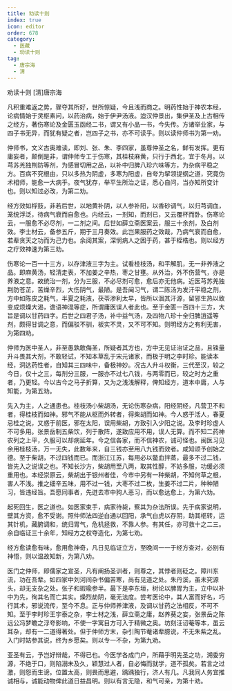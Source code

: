 ```yaml
---
title: 劝读十则
index: true
icon: editor
order: 678
category:
  - 医藏
  - 劝读十则
tag:
  - 唐宗海
  - 清
---
```


劝读十则 [清]唐宗海  

凡积重难返之势，骤夺其所好，世所惊疑，今且浅而商之。明药性始于神农本经，论病情始于灵枢素问，以药治病，始于伊尹汤液。迨汉仲景出，集伊圣及上古相传之经方，著伤寒论及金匮玉函经二书，谓又有小品一书，今失传。方诸举业家，与四子书无异，而犹有疑之者，岂四子之书，亦不可读乎。则以读仲师书为第一劝。  

仲师书，文义古奥难读，即刘、张、朱、李四家，虽尊仲圣之名，鲜有发挥。更有庸妄者，颠倒是非，谓仲师专工于伤寒，其桂枝麻黄，只行于西北，宜于冬月。以芎苏羌独荆防等剂，为感冒切用之品，以补中归脾八珍六味等方，为杂病平稳之方。百病不究根由，只以多热为阴虚，多寒为阳虚，自夸为挈领提纲之道，究竟伪术相师，能愈一大病乎。夜气犹存，举平生所治之证，悉心自问，当亦知所变计也。则以知过必改，为第二劝。  

经方效如桴鼓，非若后世，以地黄补阴，以人参补阳，以香砂调气，以归芎调血，笼统浮泛，待病气衰而自愈也。内经云，一剂知，而剂已，又云覆杯而卧。伤寒论云，一服愈不必尽剂，一二剂之间。后世如薛立斋医案云，服三十余剂，及白剂效。李士材云，备参五斤，期于三月奏效。此岂果服药之效哉，乃病气衰而自愈，若辈贪天之功而为己力也。余阅其案，深悯病人之困于药，甚于桎梏也。则以经方之疗效神速为第三劝。  

伤寒论一百一十三方，以存津液三字为主。试看桂枝汤，和平解肌，无一非养液之品。即麻黄汤，轻清走表，不加姜之辛热，枣之甘壅。从外治，外不伤营气，亦是养液之意。故统治一剂，分为三服，不必尽剂可愈，愈后亦无他病。近医芎苏羌独荆防苍芷，苦燥辛烈，大伤阴气，最陋。是吾闽习气，谓二陈汤为发汗平稳之剂，方中如陈皮之耗气，半夏之耗液，茯苓渗利太早，皆所以涸其汗源，留邪生热以致变成烦燥大渴，谵语神混等症，所谓庸医误人者此也。至于金匮一百四十三方，大旨是调以甘药四字。后世之四君子汤，补中益气汤，及四物八珍十全归脾逍遥等剂，颇得甘调之意，而偏驳不驯，板实不灵，又不可不知。则明经方之有利无害，为第四劝。  

仲师为医中圣人，非至愚孰敢侮圣，所疑者其方也，方中无见证治证之品，且铢量升斗畏其大剂，不敢轻试，不知本草乱于宋元诸家，而极于明之李时珍。能读本经，洞达药性者，自知其三四味中，备极神妙。况古人升斗权衡，三代至汉，较之今日，仅十之三，每剂分三服，一服亦不过七八钱，与两零而已，较之时方之重者，乃更轻。今以古今之马子折算，又为之浅浅解释，俾知经方，道本中庸，人与知能，为第五劝。  

先入为主，人之通患也。桂枝汤小柴胡汤，无论伤寒杂病，阳经阴经，凡营卫不和者，得桂枝而如神。邪气不能从枢而外转者，得柴胡而如神。今人惑于活人，春夏忌桂之说，又惑于前医，邪在太阳，误用柴胡，方致引入少阳之说。及李时珍虚人不可多用。张景岳制五柴饮，列于散阵，遂致应用不用，误人无算。而不知二药神农列之上平，久服可以却病延年。今之信各家，而不信神农，诚可怪也。闽医习见余用桂枝汤，万一无失，此数年来，自三钱亦至用八九钱而效者。咸知颂予创始之德。至于柴胡，不过四钱而已。而浙江江苏，每用必以鳖血拌蒸，最多不过二钱，皆先入之说误之也。不知长沙方，柴胡用至八两，取其性醇，不妨多服，功缓必须重用也。本经崇原云，柴胡出于银州者佳，今市中另有一种柴胡，不知何草之根，害人不浅。推之细辛五味，用不过一钱，大枣不过二枚，生姜不过二片，种种陋习，皆违经旨。吾愿同事者，先迸去市中狗人恶习，而以愈达愈上，为第六劝。  

起死回生，医之道也。如医家束手，病家待毙，察其为杂法所误。先于病家说明，壁其方资，愈不受谢。照仲师法四逆白通以回阳，承气白虎以存阴，助其枢转，运其针机，藏腑调和，统归胃气，危机拯救，不靠人参。有其任，亦可救十之二三。余自临证三十余年，知经方之权夺造化，为第七劝。  

经方愈读愈有味，愈用愈神奇，凡日见临证立方，至晚间一一于经方查对，必别有神悟，则以温故知新，为第八劝。  

医门之仲师，即儒家之宣圣，凡有阐扬圣训者，则尊之，其悖者则砭之。障川东流，功在吾辈。如四家中刘河间杂书偏苦寒，尚有见道之处。朱丹溪，虽未究源头，却无支杂之处。张子和瑕瑜参半。最下是李东垣，树论以脾胃为主，立中以补中为先，徇其名而亡其实。燥烈劫阴，毫无法度。尝考医论中，其人富而好名，巧行其术，邪说流传，至今不息。正与仲师养津液，及调以甘药之法相反，不可不知。至于李时珍王宇泰之杂，李士材之浅，薛立斋之庸，赵养葵之妄，张景岳之陈远公冯梦瞻之浮夸影响，不使一字寓目方可入于精微之奥。坊刻汪讱菴等本，虽云耳杂，却有一二道得著处。但于仲师方末，杂引陶节菴诸辈臆说，不无朱紫之乱。入门时姑参其说，终为乡愿矣。则以专一不杂，为第九劝。  

亚圣有云，予岂好辩哉，不得已也。今医学各成门户，所藉乎明先圣之功，溯委穷源，不绝于口，则陷溺未及久，颖慧过人者，自必悔而就学，道不孤矣。若言之过激，则怨而生谤。位置太高，则畏而思避，踽踽独行，济人有几。凡我同人务宜推诚相与，诚能动物俾此道日益昌明。则以有言无隐，和气可亲，为第十劝。  
